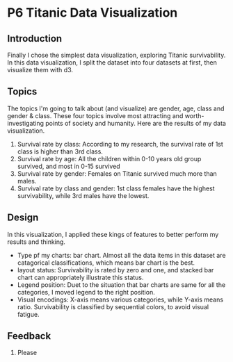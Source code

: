# P6 Titanic Data Visualization
## Introduction
Finally I chose the simplest data visualization, exploring Titanic survivability. In this data visualization, I split the dataset into four datasets at first, then visualize them with d3.
## Topics
The topics I'm going to talk about (and visualize) are gender, age, class and gender & class. These four topics involve most attracting and worth-investigating points of society and humanity. Here are the results of my data visualization.
1. Survival rate by class: According to my research, the survival rate of 1st class is higher than 3rd class.
2. Survival rate by age: All the children within 0-10 years old group survived, and most in 0-15 survived
3. Survival rate by gender: Females on Titanic survived much more than males.
4. Survival rate by class and gender: 1st class females have the highest survivability, while 3rd males have the lowest.
## Design
In this visualization, I applied these kings of features to better perform my results and thinking.
* Type pf my charts: bar chart. Almost all the data items in this dataset are catagorical classifications, which means bar chart is the best.
* layout status: Survivability is rated by zero and one, and stacked bar chart can appropriately illustrate this status.
* Legend position: Duet to the situation that bar charts are same for all the categories, I moved legend to the right position.
* Visual encodings: X-axis means various categories, while Y-axis means ratio. Survivability is classified by sequential colors, to avoid visual fatigue.
## Feedback
1. Please 
